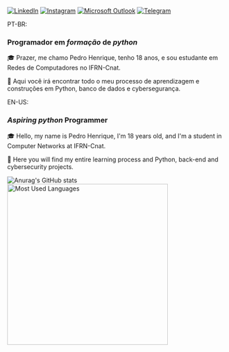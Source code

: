 [![LinkedIn](https://img.shields.io/badge/LinkedIn-0077B5?style=for-the-badge&logo=linkedin&logoColor=white)](https://www.linkedin.com/in/pedrohcdsouza/)
[![Instagram](https://img.shields.io/badge/Instagram-E4405F?style=for-the-badge&logo=instagram&logoColor=white)](https://www.instagram.com/pedrohcdsouza/)
[![Microsoft Outlook](https://img.shields.io/badge/Microsoft_Outlook-0078D4?style=for-the-badge&logo=microsoft-outlook&logoColor=white)](mailto:pedrohcsousa8@hotmail.com)
[![Telegram](https://img.shields.io/badge/Telegram-2CA5E0?style=for-the-badge&logo=telegram&logoColor=white)](https://t.me/pedrohcdsouza)

PT-BR: 
### Programador em _formação_ de *python*

🎓 Prazer, me chamo Pedro Henrique, tenho 18 anos, e sou estudante em Redes de Computadores no IFRN-Cnat.

📁 Aqui você irá encontrar todo o meu processo de aprendizagem e construções em Python, banco de dados e cybersegurança.

EN-US:
### _Aspiring_ *python* Programmer

🎓 Hello, my name is Pedro Henrique, I'm 18 years old, and I'm a student in Computer Networks at IFRN-Cnat.

📁 Here you will find my entire learning process and Python, back-end and cybersecurity projects.

![Anurag's GitHub stats](https://github-readme-stats.vercel.app/api?username=pedrohcdsouza&theme=dracula&show_icons=true) <img src = "https://github-readme-stats.vercel.app/api/top-langs/?username=pedrohcdsouza&show_icons=true&layout=compact&theme=dracula" alt="Most Used Languages" width="370px">







